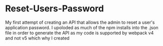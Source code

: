 # Reset-Users-Password
My first attempt of creating an API that allows the admin to reset a user's application password. I upoloded as much of the npm installs into the .json file in order to generate the API as my code is supported by webpack v4 and not v5 which why I created
